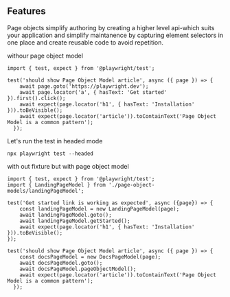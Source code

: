 ## Features

Page objects simplify authoring by creating a higher level api-which suits your application and simplify maintanence by capturing element selectors in one place and create reusable code to avoid repetition.

withour page object model
```code
import { test, expect } from '@playwright/test';

test('should show Page Object Model article', async ({ page }) => {
    await page.goto('https://playwright.dev');
    await page.locator('a', { hasText: 'Get started' }).first().click();
    await expect(page.locator('h1', { hasText: 'Installation' })).toBeVisible();
    await expect(page.locator('article')).toContainText('Page Object Model is a common pattern');
  });
```

Let's run the test in headed mode
```terminal
npx playwright test --headed
```

with out fixture but with page object model
```code
import { test, expect } from '@playwright/test';
import { LandingPageModel } from './page-object-models/landingPageModel';

test('Get started link is working as expected', async ({page}) => {
    const landingPageModel = new LandingPageModel(page);
    await landingPageModel.goto();
    await landingPageModel.getStarted();
    await expect(page.locator('h1', { hasText: 'Installation' })).toBeVisible();
});

test('should show Page Object Model article', async ({ page }) => {
    const docsPageModel = new DocsPageModel(page);
    await docsPageModel.goto();
    await docsPageModel.pageObjectModel();
    await expect(page.locator('article')).toContainText('Page Object Model is a common pattern');
  });
```



